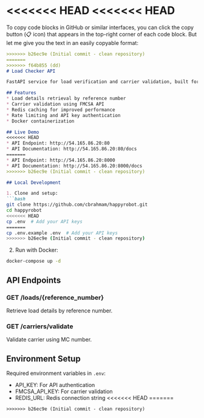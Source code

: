 <<<<<<< HEAD
<<<<<<< HEAD
=======
To copy code blocks in GitHub or similar interfaces, you can click the copy button (📋 icon) that appears in the top-right corner of each code block. But let me give you the text in an easily copyable format:

```markdown
>>>>>>> b26ec9e (Initial commit - clean repository)
=======
>>>>>>> f64b855 (dd)
# Load Checker API

FastAPI service for load verification and carrier validation, built for HappyRobot's carrier sales operations.

## Features
* Load details retrieval by reference number
* Carrier validation using FMCSA API
* Redis caching for improved performance
* Rate limiting and API key authentication
* Docker containerization

## Live Demo
<<<<<<< HEAD
* API Endpoint: http://54.165.86.20:80
* API Documentation: http://54.165.86.20:80/docs
=======
* API Endpoint: http://54.165.86.20:8000
* API Documentation: http://54.165.86.20:8000/docs
>>>>>>> b26ec9e (Initial commit - clean repository)

## Local Development

1. Clone and setup:
```bash
git clone https://github.com/cbrahmam/happyrobot.git
cd happyrobot
<<<<<<< HEAD
cp .env  # Add your API keys
=======
cp .env.example .env  # Add your API keys
>>>>>>> b26ec9e (Initial commit - clean repository)
```

2. Run with Docker:
```bash
docker-compose up -d
```

## API Endpoints

### GET /loads/{reference_number}
Retrieve load details by reference number.

### GET /carriers/validate
Validate carrier using MC number.

## Environment Setup
Required environment variables in `.env`:
* API_KEY: For API authentication
* FMCSA_API_KEY: For carrier validation
* REDIS_URL: Redis connection string
<<<<<<< HEAD
=======
```
>>>>>>> b26ec9e (Initial commit - clean repository)
